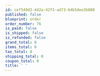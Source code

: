 ```yaml
---
id: cef549d2-4d2a-42f3-ad73-64b5dee3b880
published: false
blueprint: order
order_number: 76
is_paid: false
is_shipped: false
is_refunded: false
grand_total: 0
items_total: 0
tax_total: 0
shipping_total: 0
coupon_total: 0
title: ' '
---
```

